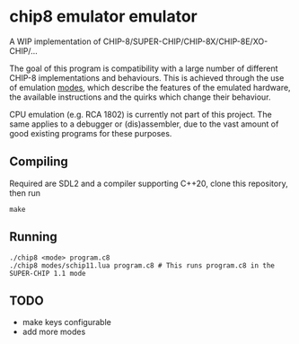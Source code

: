 # chip8 emulator emulator
A WIP implementation of CHIP-8/SUPER-CHIP/CHIP-8X/CHIP-8E/XO-CHIP/…

The goal of this program is compatibility with a large number of different CHIP-8 implementations and behaviours. This is achieved through the use of emulation [modes](modes.md), which describe the features of the emulated hardware, the available instructions and the quirks which change their behaviour.

CPU emulation (e.g. RCA 1802) is currently not part of this project. The same applies to a debugger or (dis)assembler, due to the vast amount of good existing programs for these purposes.

## Compiling
Required are SDL2 and a compiler supporting C++20, clone this repository, then run
```
make
```

## Running
```
./chip8 <mode> program.c8
./chip8 modes/schip11.lua program.c8 # This runs program.c8 in the SUPER-CHIP 1.1 mode
```

## TODO
- make keys configurable
- add more modes
